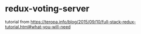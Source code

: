 # redux-voting-server

tutorial from https://teropa.info/blog/2015/09/10/full-stack-redux-tutorial.html#what-you-will-need